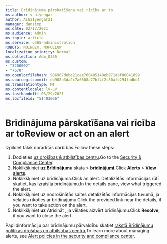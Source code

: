 ```yaml
---
title: Brīdinājuma pārskatīšana vai rīcība ar to
ms.author: v-aiyengar
author: AshaIyengar21
manager: dansimp
ms.date: 02/17/2021
ms.audience: Admin
ms.topic: article
ms.service: o365-administration
ROBOTS: NOINDEX, NOFOLLOW
localization_priority: Normal
ms.collection: Adm_O365
ms.custom:
- "3200002"
- "7670"
ms.openlocfilehash: 986907debe21cee760485148eb971abf80041899
ms.sourcegitcommit: db908b3da2c7a6508a77bf4f2c80afb294fadbd1
ms.translationtype: MT
ms.contentlocale: lv-LV
ms.lasthandoff: 03/29/2021
ms.locfileid: "51403066"
---
```

# <a name="review-or-act-on-an-alert"></a><span data-ttu-id="62647-102">Brīdinājuma pārskatīšana vai rīcība ar to</span><span class="sxs-lookup"><span data-stu-id="62647-102">Review or act on an alert</span></span>

<span data-ttu-id="62647-103">Izpildiet tālāk norādītās darbības.</span><span class="sxs-lookup"><span data-stu-id="62647-103">Follow these steps:</span></span>

1. <span data-ttu-id="62647-104">Dodieties [uz drošības & atbilstības centru](https://go.microsoft.com/fwlink/p/?linkid=2077143).</span><span class="sxs-lookup"><span data-stu-id="62647-104">Go to the [Security & Compliance Center](https://go.microsoft.com/fwlink/p/?linkid=2077143).</span></span>
1. <span data-ttu-id="62647-105">Noklikšķiniet **uz Brīdinājumu** skata  >  **[brīdinājumi.](https://go.microsoft.com/fwlink/?linkid=2103301)**</span><span class="sxs-lookup"><span data-stu-id="62647-105">Click **Alerts** > **[View alerts](https://go.microsoft.com/fwlink/?linkid=2103301)**.</span></span>
1. <span data-ttu-id="62647-106">Noklikšķiniet uz brīdinājuma.</span><span class="sxs-lookup"><span data-stu-id="62647-106">Click an alert.</span></span> <span data-ttu-id="62647-107">Detalizētās informācijas rūtī skatiet, kas izraisīja brīdinājumu.</span><span class="sxs-lookup"><span data-stu-id="62647-107">In the details pane, view what triggered the alert.</span></span>
1. <span data-ttu-id="62647-108">Noklikšķiniet uz nodrošinātās saites detalizētās informācijas tuvumā, ja vēlaties rīkoties ar brīdinājumu.</span><span class="sxs-lookup"><span data-stu-id="62647-108">Click the provided link near the details, if you want to take action on the alert.</span></span>
1. <span data-ttu-id="62647-109">Noklikšķiniet **uz** Atrisināt , ja vēlaties aizvērt brīdinājumu.</span><span class="sxs-lookup"><span data-stu-id="62647-109">Click **Resolve**, if you want to close the alert.</span></span>

<span data-ttu-id="62647-110">Papildinformāciju par brīdinājumu pārvaldību skatiet [rakstā Brīdinājumu politikas drošības un atbilstības centrā.](https://go.microsoft.com/fwlink/?linkid=2103211)</span><span class="sxs-lookup"><span data-stu-id="62647-110">To learn more about managing alerts, see [Alert policies in the security and compliance center](https://go.microsoft.com/fwlink/?linkid=2103211).</span></span>

